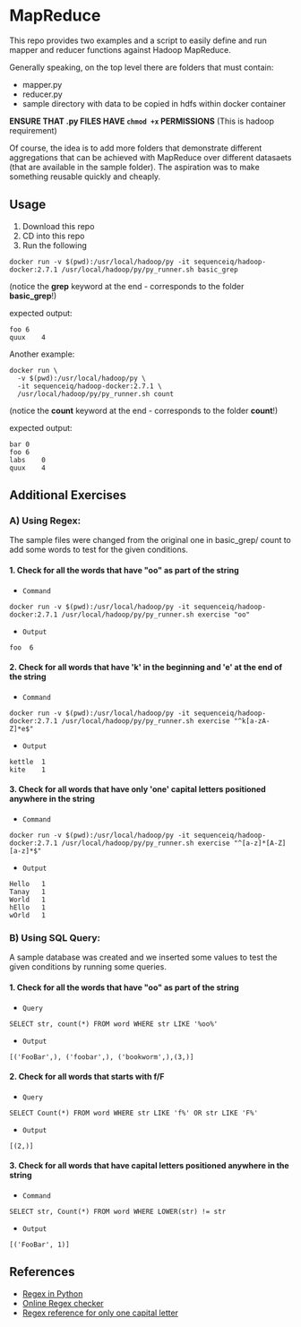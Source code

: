 # MapReduce

This repo provides two examples and a script to easily define and run mapper and reducer functions against Hadoop MapReduce.

Generally speaking, on the top level there are folders that must contain:

* mapper.py
* reducer.py
* sample directory with data to be copied in hdfs within docker container

__ENSURE THAT .py FILES HAVE `chmod +x` PERMISSIONS__
(This is hadoop requirement)

Of course, the idea is to add more folders that demonstrate different aggregations that can be achieved with MapReduce over different datasaets (that are available in the sample folder). The aspiration was to make something reusable quickly and cheaply.

## Usage

1. Download this repo
2. CD into this repo
3. Run the following

```
docker run -v $(pwd):/usr/local/hadoop/py -it sequenceiq/hadoop-docker:2.7.1 /usr/local/hadoop/py/py_runner.sh basic_grep
```
(notice the **grep** keyword at the end - corresponds to the folder **basic_grep**!)

expected output:

```
foo	6
quux	4
```
Another example:

```
docker run \
  -v $(pwd):/usr/local/hadoop/py \
  -it sequenceiq/hadoop-docker:2.7.1 \
  /usr/local/hadoop/py/py_runner.sh count
```
(notice the **count** keyword at the end  - corresponds to the folder **count**!)

expected output:

```
bar	0
foo	6
labs	0
quux	4
```

## Additional Exercises

### A) Using Regex:
The sample files were changed from the original one in basic_grep/ count to add some words to test for the given conditions.

#### 1. Check for all the words that have "oo" as part of the string
* ```Command```
```
docker run -v $(pwd):/usr/local/hadoop/py -it sequenceiq/hadoop-docker:2.7.1 /usr/local/hadoop/py/py_runner.sh exercise "oo"
```
* ```Output```
```
foo  6
```

#### 2. Check for all words that have 'k' in the beginning and 'e' at the end of the string
* ```Command```
```
docker run -v $(pwd):/usr/local/hadoop/py -it sequenceiq/hadoop-docker:2.7.1 /usr/local/hadoop/py/py_runner.sh exercise "^k[a-zA-Z]*e$"
```
* ```Output```
```
kettle  1
kite    1
```

#### 3. Check for all words that have only 'one' capital letters positioned anywhere in the string
* ```Command```
```
docker run -v $(pwd):/usr/local/hadoop/py -it sequenceiq/hadoop-docker:2.7.1 /usr/local/hadoop/py/py_runner.sh exercise "^[a-z]*[A-Z][a-z]*$"
```
* ```Output```
```
Hello   1
Tanay   1
World   1
hEllo   1
wOrld   1
```

### B) Using SQL Query:
A sample database was created and we inserted some values to test the given conditions by running some queries.

#### 1. Check for all the words that have "oo" as part of the string
* ```Query```
```
SELECT str, count(*) FROM word WHERE str LIKE '%oo%'
```
* ```Output```
```
[('FooBar',), ('foobar',), ('bookworm',),(3,)]
```

#### 2. Check for all words that starts with f/F
* ```Query```
```
SELECT Count(*) FROM word WHERE str LIKE 'f%' OR str LIKE 'F%'
```
* ```Output```
```
[(2,)]
```

#### 3. Check for all words that have capital letters positioned anywhere in the string
* ```Command```
```
SELECT str, Count(*) FROM word WHERE LOWER(str) != str
```
* ```Output```
```
[('FooBar', 1)]
```

## References
- [Regex in Python](https://docs.python.org/3/library/re.html)
- [Online Regex checker](https://regex101.com/)
- [Regex reference for only one capital letter](https://stackoverflow.com/questions/2602993/a-regular-expression-that-will-allow-a-string-with-only-one-capital-letter)
